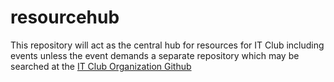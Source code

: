 # resourcehub

This repository will act as the central hub for resources for IT Club including events unless the event demands a separate repository which may be searched at the [IT Club Organization Github](https://github.com/IT-Club-Pulchowk)
